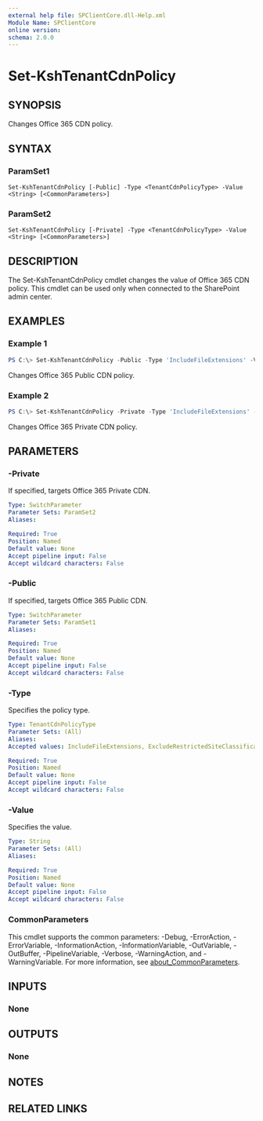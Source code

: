 ```yaml
---
external help file: SPClientCore.dll-Help.xml
Module Name: SPClientCore
online version:
schema: 2.0.0
---
```


# Set-KshTenantCdnPolicy

## SYNOPSIS
Changes Office 365 CDN policy.

## SYNTAX

### ParamSet1
```
Set-KshTenantCdnPolicy [-Public] -Type <TenantCdnPolicyType> -Value <String> [<CommonParameters>]
```

### ParamSet2
```
Set-KshTenantCdnPolicy [-Private] -Type <TenantCdnPolicyType> -Value <String> [<CommonParameters>]
```

## DESCRIPTION
The Set-KshTenantCdnPolicy cmdlet changes the value of Office 365 CDN policy. This cmdlet can be used only when connected to the SharePoint admin center.

## EXAMPLES

### Example 1
```powershell
PS C:\> Set-KshTenantCdnPolicy -Public -Type 'IncludeFileExtensions' -Value 'CSS,EOT,GIF,ICO,JPEG,JPG,JS,MAP,PNG,SVG,TTF,WOFF'
```

Changes Office 365 Public CDN policy.

### Example 2
```powershell
PS C:\> Set-KshTenantCdnPolicy -Private -Type 'IncludeFileExtensions' -Value 'GIF,ICO,JPEG,JPG,JS,PNG'
```

Changes Office 365 Private CDN policy.

## PARAMETERS

### -Private
If specified, targets Office 365 Private CDN.

```yaml
Type: SwitchParameter
Parameter Sets: ParamSet2
Aliases:

Required: True
Position: Named
Default value: None
Accept pipeline input: False
Accept wildcard characters: False
```

### -Public
If specified, targets Office 365 Public CDN.

```yaml
Type: SwitchParameter
Parameter Sets: ParamSet1
Aliases:

Required: True
Position: Named
Default value: None
Accept pipeline input: False
Accept wildcard characters: False
```

### -Type
Specifies the policy type.

```yaml
Type: TenantCdnPolicyType
Parameter Sets: (All)
Aliases:
Accepted values: IncludeFileExtensions, ExcludeRestrictedSiteClassifications, ExcludeIfNoScriptDisabled

Required: True
Position: Named
Default value: None
Accept pipeline input: False
Accept wildcard characters: False
```

### -Value
Specifies the value.

```yaml
Type: String
Parameter Sets: (All)
Aliases:

Required: True
Position: Named
Default value: None
Accept pipeline input: False
Accept wildcard characters: False
```

### CommonParameters
This cmdlet supports the common parameters: -Debug, -ErrorAction, -ErrorVariable, -InformationAction, -InformationVariable, -OutVariable, -OutBuffer, -PipelineVariable, -Verbose, -WarningAction, and -WarningVariable. For more information, see [about_CommonParameters](http://go.microsoft.com/fwlink/?LinkID=113216).

## INPUTS

### None

## OUTPUTS

### None

## NOTES

## RELATED LINKS
